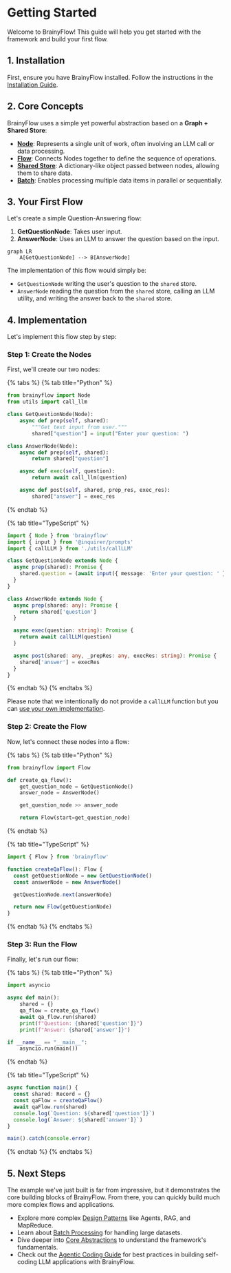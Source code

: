 # Getting Started

Welcome to BrainyFlow! This guide will help you get started with the framework and build your first flow.

## 1. Installation

First, ensure you have BrainyFlow installed. Follow the instructions in the [Installation Guide](./installation.md).

## 2. Core Concepts

BrainyFlow uses a simple yet powerful abstraction based on a **Graph + Shared Store**:

- **[Node](./core_abstraction/node.md)**: Represents a single unit of work, often involving an LLM call or data processing.
- **[Flow](./core_abstraction/flow.md)**: Connects Nodes together to define the sequence of operations.
- **[Shared Store](./core_abstraction/communication.md)**: A dictionary-like object passed between nodes, allowing them to share data.
- **[Batch](./core_abstraction/batch.md)**: Enables processing multiple data items in parallel or sequentially.

## 3. Your First Flow

Let's create a simple Question-Answering flow:

1. **GetQuestionNode**: Takes user input.
2. **AnswerNode**: Uses an LLM to answer the question based on the input.

```mermaid
graph LR
    A[GetQuestionNode] --> B[AnswerNode]
```

The implementation of this flow would simply be:

- `GetQuestionNode` writing the user's question to the `shared` store.
- `AnswerNode` reading the question from the `shared` store, calling an LLM utility, and writing the answer back to the `shared` store.

## 4. Implementation

Let's implement this flow step by step:

### Step 1: Create the Nodes

First, we'll create our two nodes:

{% tabs %}
{% tab title="Python" %}

```python
from brainyflow import Node
from utils import call_llm

class GetQuestionNode(Node):
    async def prep(self, shared):
        """Get text input from user."""
        shared["question"] = input("Enter your question: ")

class AnswerNode(Node):
    async def prep(self, shared):
        return shared["question"]

    async def exec(self, question):
        return await call_llm(question)

    async def post(self, shared, prep_res, exec_res):
        shared["answer"] = exec_res
```

{% endtab %}

{% tab title="TypeScript" %}

```typescript
import { Node } from 'brainyflow'
import { input } from '@inquirer/prompts'
import { callLLM } from './utils/callLLM'

class GetQuestionNode extends Node {
  async prep(shared): Promise {
    shared.question = (await input({ message: 'Enter your question: ' })) || ''
  }
}

class AnswerNode extends Node {
  async prep(shared: any): Promise {
    return shared['question']
  }

  async exec(question: string): Promise {
    return await callLLM(question)
  }

  async post(shared: any, _prepRes: any, execRes: string): Promise {
    shared['answer'] = execRes
  }
}
```

{% endtab %}
{% endtabs %}

Please note that we intentionally do not provide a `callLLM` function but you can [use your own implementation](../flow/utility-functions/llm).

### Step 2: Create the Flow

Now, let's connect these nodes into a flow:

{% tabs %}
{% tab title="Python" %}

```python
from brainyflow import Flow

def create_qa_flow():
    get_question_node = GetQuestionNode()
    answer_node = AnswerNode()

    get_question_node >> answer_node

    return Flow(start=get_question_node)
```

{% endtab %}

{% tab title="TypeScript" %}

```typescript
import { Flow } from 'brainyflow'

function createQaFlow(): Flow {
  const getQuestionNode = new GetQuestionNode()
  const answerNode = new AnswerNode()

  getQuestionNode.next(answerNode)

  return new Flow(getQuestionNode)
}
```

{% endtab %}
{% endtabs %}

### Step 3: Run the Flow

Finally, let's run our flow:

{% tabs %}
{% tab title="Python" %}

```python
import asyncio

async def main():
    shared = {}
    qa_flow = create_qa_flow()
    await qa_flow.run(shared)
    print(f"Question: {shared['question']}")
    print(f"Answer: {shared['answer']}")

if __name__ == "__main__":
    asyncio.run(main())
```

{% endtab %}

{% tab title="TypeScript" %}

```typescript
async function main() {
  const shared: Record = {}
  const qaFlow = createQaFlow()
  await qaFlow.run(shared)
  console.log(`Question: ${shared['question']}`)
  console.log(`Answer: ${shared['answer']}`)
}

main().catch(console.error)
```

{% endtab %}
{% endtabs %}

## 5. Next Steps

The example we've just built is far from impressive, but it demonstrates the core building blocks of BrainyFlow. From there, you can quickly build much more complex flows and applications.

- Explore more complex [Design Patterns](./design_pattern/index.md) like Agents, RAG, and MapReduce.
- Learn about [Batch Processing](./core_abstraction/batch.md) for handling large datasets.
- Dive deeper into [Core Abstractions](./core_abstraction/index.md) to understand the framework's fundamentals.
- Check out the [Agentic Coding Guide](./agentic_coding.md) for best practices in building self-coding LLM applications with BrainyFlow.
